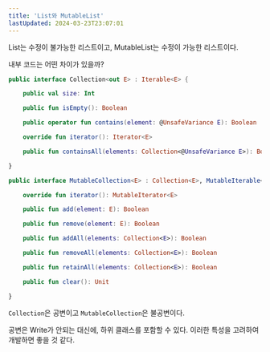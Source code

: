```yaml
---
title: 'List와 MutableList'
lastUpdated: 2024-03-23T23:07:01
---
```


List는 수정이 불가능한 리스트이고, MutableList는 수정이 가능한 리스트이다.

내부 코드는 어떤 차이가 있을까?

```kotlin
public interface Collection<out E> : Iterable<E> {

    public val size: Int

    public fun isEmpty(): Boolean

    public operator fun contains(element: @UnsafeVariance E): Boolean

    override fun iterator(): Iterator<E>

    public fun containsAll(elements: Collection<@UnsafeVariance E>): Boolean

}

public interface MutableCollection<E> : Collection<E>, MutableIterable<E> {

    override fun iterator(): MutableIterator<E>

    public fun add(element: E): Boolean

    public fun remove(element: E): Boolean

    public fun addAll(elements: Collection<E>): Boolean

    public fun removeAll(elements: Collection<E>): Boolean

    public fun retainAll(elements: Collection<E>): Boolean

    public fun clear(): Unit

}
```

`Collection`은 공변이고 `MutableCollection`은 불공변이다.

공변은 Write가 안되는 대신에, 하위 클래스를 포함할 수 있다. 이러한 특성을 고려하여 개발하면 좋을 것 같다.

